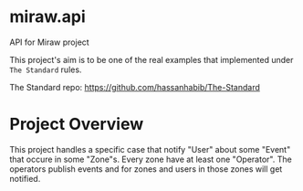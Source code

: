 # miraw.api
API for Miraw project

This project's aim is to be one of the real examples that implemented under `The Standard` rules.

The Standard repo: https://github.com/hassanhabib/The-Standard

# Project Overview

This project handles a specific case that notify "User" about some "Event" that occure in some "Zone"s. Every zone have at least one "Operator". The operators publish events and for zones and users in those zones will get notified. 
